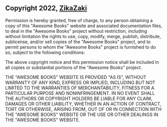 ## Copyright 2022, [ZikaZaki](https://github.com/ZikaZaki)

Permission is hereby granted, free of charge, to any person obtaining a copy of this "Awesome Books" website and associated documentation files, to deal in the "Awesome Books" project without restriction, including without limitation the rights to use, copy, modify, merge, publish, distribute, sublicense, and/or sell copies of the "Awesome Books" project, and to permit persons to whom the "Awesome Books" project is furnished to do so, subject to the following conditions:

The above copyright notice and this permission notice shall be included in all copies or substantial portions of the "Awesome Books" project.

THE "AWESOME BOOKS" WEBSITE IS PROVIDED "AS IS", WITHOUT WARRANTY OF ANY KIND, EXPRESS OR IMPLIED, INCLUDING BUT NOT LIMITED TO THE WARRANTIES OF MERCHANTABILITY, FITNESS FOR A PARTICULAR PURPOSE AND NONINFRINGEMENT. IN NO EVENT SHALL THE AUTHORS OR COPYRIGHT HOLDERS BE LIABLE FOR ANY CLAIM, DAMAGES OR OTHER LIABILITY, WHETHER IN AN ACTION OF CONTRACT, TORT OR OTHERWISE, ARISING FROM, OUT OF OR IN CONNECTION WITH THE "AWESOME BOOKS" WEBSITE OR THE USE OR OTHER DEALINGS IN THE "AWESOME BOOKS" WEBSITE.
